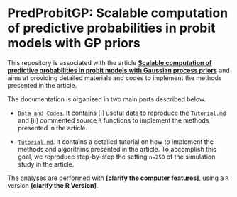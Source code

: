 # PredProbitGP: Scalable computation of predictive probabilities in probit models with GP priors

This repository is associated with the article [**Scalable computation of predictive probabilities in probit models with Gaussian process priors**](https://arxiv.org/abs/2009.01471) and aims at providing detailed materials and codes to implement the methods presented in the article.

The documentation is organized in two main parts described below.  

- [`Data and Codes`](https://github.com/danieledurante/PredProbitGP/tree/main/Data%20and%20Codes).  It contains [i] useful data to reproduce the [`Tutorial.md`](https://github.com/danieledurante/PredProbitGP/blob/main/Tutorial.md) and [ii] commented source `R` functions to implement the methods presented in the article.

- [`Tutorial.md`](https://github.com/danieledurante/PredProbitGP/blob/main/Tutorial.md). It contains a detailed tutorial on how to implement the methods and algorithms presented in the article. To accomplish this goal, we reproduce step-by-step the setting `n=250` of the simulation study in the article.

The analyses are performed with **[clarify the computer features]**, using a `R` version **[clarify the R Version]**. 

